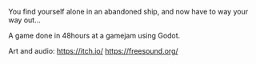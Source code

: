 You find yourself alone in an abandoned ship, and now have to way your way out...

A game done in 48hours at a gamejam using Godot.


Art and audio:
https://itch.io/
https://freesound.org/
